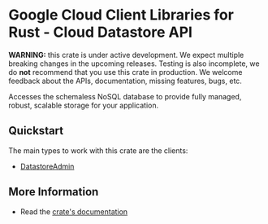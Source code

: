 # Google Cloud Client Libraries for Rust - Cloud Datastore API

<!-- Code generated by sidekick. DO NOT EDIT. -->

**WARNING:** this crate is under active development. We expect multiple breaking
changes in the upcoming releases. Testing is also incomplete, we do **not**
recommend that you use this crate in production. We welcome feedback about the
APIs, documentation, missing features, bugs, etc.

Accesses the schemaless NoSQL database to provide fully managed, robust,
scalable storage for your application.

## Quickstart

The main types to work with this crate are the clients:

* [DatastoreAdmin](https://docs.rs/gcp-sdk-datastore-admin-v1/latest/gcp_sdk_datastore_admin_v1/client/struct.DatastoreAdmin.html)

## More Information

* Read the [crate's documentation](https://docs.rs/gcp-sdk-datastore-admin-v1/latest/gcp-sdk-datastore-admin-v1)
